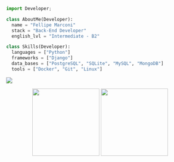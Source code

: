 ```python
import Developer;

class AboutMe(Developer):
  name = "Fellipe Marconi"
  stack = "Back-End Developer"
  english_lvl = "Intermediate - B2"

class Skills(Developer):
  languages = ["Python"]
  frameworks = ["Django"]
  data_bases = ["PostgreSQL", "SQLite", "MySQL", "MongoDB"]
  tools = ["Docker", "Git", "Linux"]
```
<a href="https://www.linkedin.com/in/fellipe-marconi-120b79237/" target="blank"><img src="https://img.shields.io/badge/-LinkedIn-%230077B5?style=for-the-badge&logo=linkedin&logoColor=white"></a>
<div align="center">
    <img height="180em" src="https://github-readme-stats.vercel.app/api?username=fellipemarconi&show_icons=true&theme=dracula&include_all_commits=true&count_private=true"/>
    <img height="180em" src="https://github-readme-stats.vercel.app/api/top-langs/?username=fellipemarconi&layout=compact&langs_count=7&theme=dracula"/>
</div><br>
